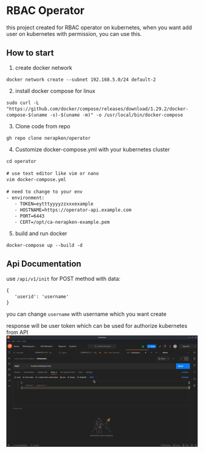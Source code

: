 # RBAC Operator
this project created for RBAC operator on kubernetes, when you want add user on kubernetes with permission, you can use this.

## How to start
1. create docker network
```
docker network create --subnet 192.168.5.0/24 default-2
```
2. install docker compose for linux
```
sudo curl -L "https://github.com/docker/compose/releases/download/1.29.2/docker-compose-$(uname -s)-$(uname -m)" -o /usr/local/bin/docker-compose
```
3. Clone code from repo 
```
gh repo clone nerapken/operator
```
4. Customize docker-compose.yml with your kubernetes cluster
```
cd operator

# use text editor like vim or nano
vim docker-compose.yml

# need to change to your env
- environment:
   - TOKEN=eytttyyyyzzxxxexample
   - HOSTNAME=https://operator-api.example.com
   - PORT=6443
   - CERT=/opt/ca-nerapken-example.pem
```

5. build and run docker
```
docker-compose up --build -d
```

## Api Documentation
use `/api/v1/init` for POST method with data:

```
{
   'userid': 'username'
}
```
you can change `username` with username which you want create 

response will be user token which can be used for authorize kubernetes from API
![](https://github.com/nerapken/operator/blob/main/src/sample-api.gif?raw=true)

